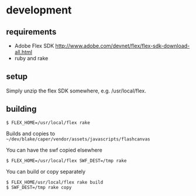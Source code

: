 # development

## requirements

* Adobe Flex SDK http://www.adobe.com/devnet/flex/flex-sdk-download-all.html
* ruby and rake

## setup

Simply unzip the flex SDK somewhere, e.g. /usr/local/flex.

## building

    $ FLEX_HOME=/usr/local/flex rake

Builds and copies to `~/dev/blake/caper/vendor/assets/javascripts/flashcanvas`

You can have the swf copied elsewhere

    $ FLEX_HOME=/usr/local/flex SWF_DEST=/tmp rake

You can build or copy separately

    $ FLEX_HOME/usr/local/flex rake build
    $ SWF_DEST=/tmp rake copy
